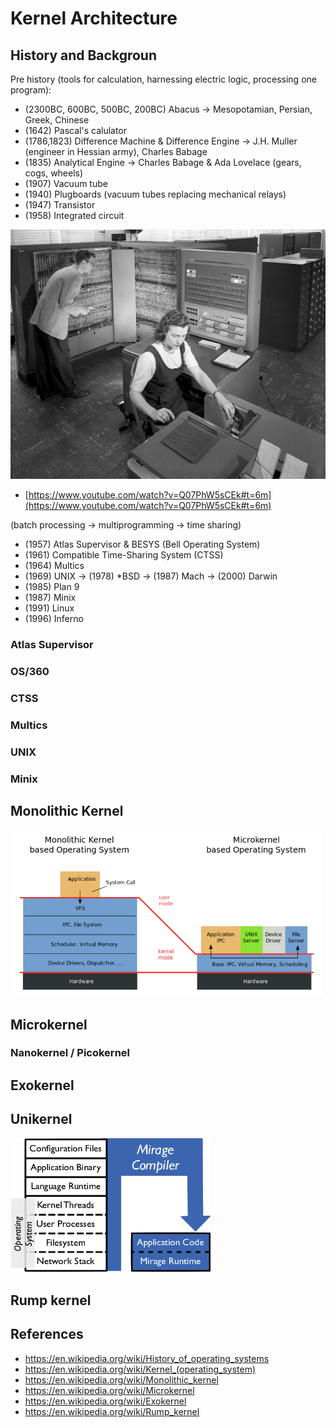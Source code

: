 # Kernel Architecture

## History and Backgroun
Pre history (tools for calculation, harnessing electric logic, processing one program):
- (2300BC, 600BC, 500BC, 200BC) Abacus -> Mesopotamian, Persian, Greek, Chinese
- (1642) Pascal's calulator
- (1786,1823) Difference Machine & Difference Engine -> J.H. Muller (engineer in Hessian army), Charles Babage
- (1835) Analytical Engine -> Charles Babage & Ada Lovelace (gears, cogs, wheels)
- (1907) Vacuum tube
- (1940) Plugboards (vacuum tubes replacing mechanical relays)
- (1947) Transistor
- (1958) Integrated circuit

<img src='../lib/ibm704.jpg' width=900>

- [https://www.youtube.com/watch?v=Q07PhW5sCEk#t=6m](https://www.youtube.com/watch?v=Q07PhW5sCEk#t=6m)

(batch processing -> multiprogramming -> time sharing)
- (1957) Atlas Supervisor & BESYS (Bell Operating System)
- (1961) Compatible Time-Sharing System (CTSS)
- (1964) Multics
- (1969) UNIX -> (1978) *BSD -> (1987) Mach -> (2000) Darwin
- (1985) Plan 9
- (1987) Minix
- (1991) Linux
- (1996) Inferno

### Atlas Supervisor

### OS/360

### CTSS

### Multics

### UNIX

### Minix


## Monolithic Kernel

<img src='../lib/kernel.png' width=500>

## Microkernel

### Nanokernel / Picokernel

## Exokernel

## Unikernel
<img src='../lib/unikernel.png' width=320>

## Rump kernel

## References
- https://en.wikipedia.org/wiki/History_of_operating_systems
- https://en.wikipedia.org/wiki/Kernel_(operating_system)
- https://en.wikipedia.org/wiki/Monolithic_kernel
- https://en.wikipedia.org/wiki/Microkernel
- https://en.wikipedia.org/wiki/Exokernel
- https://en.wikipedia.org/wiki/Rump_kernel



